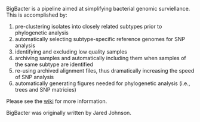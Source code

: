 BigBacter is a pipeline aimed at simplifying bacterial genomic surviellance.
This is accomplished by:
1) pre-clustering isolates into closely related subtypes prior to phylogenetic analysis
2) automatically selecting subtype-specific reference genomes for SNP analysis
3) identifying and excluding low quality samples
4) archiving samples and automatically including them when samples of the same subtype are identified
5) re-using archived alignment files, thus dramatically increasing the speed of SNP analysis
6) automatically generating figures needed for phylogenetic analysis (i.e., trees and SNP matricies)

Please see the [wiki](https://github.com/DOH-JDJ0303/bigbacter-nf/wiki) for more information.

BigBacter was originally written by Jared Johnson.
